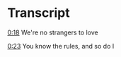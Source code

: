 # Transcript

[0:18](javascript:gotoTime(18)) We're no strangers to love

[0:23](javascript:gotoTime(23)) You know the rules, and so do I
